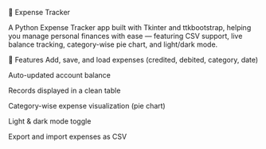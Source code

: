 📒 Expense Tracker

A Python Expense Tracker app built with Tkinter and ttkbootstrap, helping you manage personal finances with ease — featuring CSV support, live balance tracking, category-wise pie chart, and light/dark mode.

🚀 Features
Add, save, and load expenses (credited, debited, category, date)

Auto-updated account balance

Records displayed in a clean table

Category-wise expense visualization (pie chart)

Light & dark mode toggle

Export and import expenses as CSV

